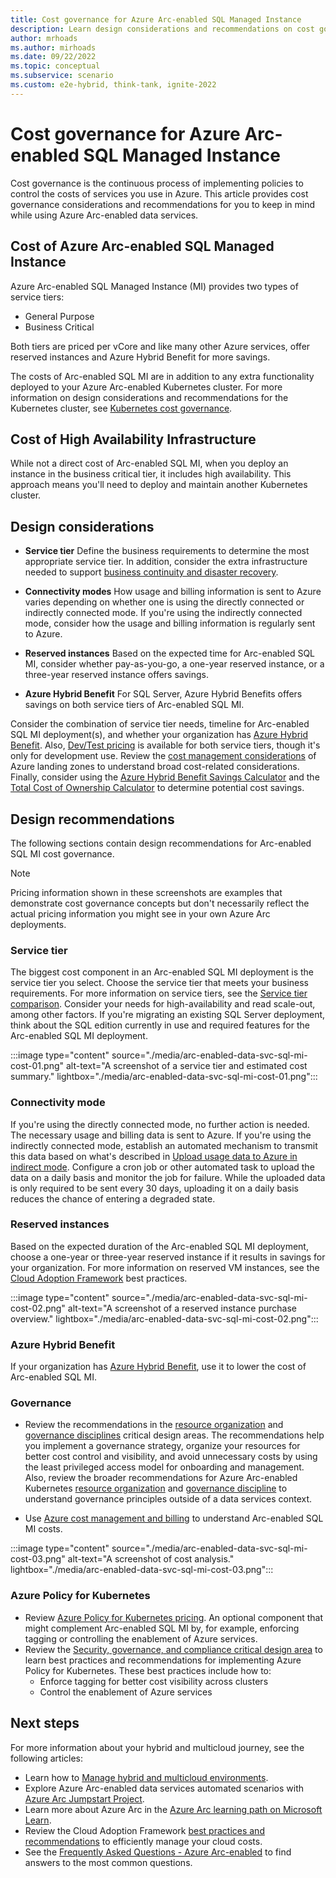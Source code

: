 ```yaml
---
title: Cost governance for Azure Arc-enabled SQL Managed Instance
description: Learn design considerations and recommendations on cost governance for Azure Arc-enabled SQL Managed Instance.
author: mrhoads
ms.author: mirhoads
ms.date: 09/22/2022
ms.topic: conceptual
ms.subservice: scenario
ms.custom: e2e-hybrid, think-tank, ignite-2022
---
```


# Cost governance for Azure Arc-enabled SQL Managed Instance

Cost governance is the continuous process of implementing policies to control the costs of services you use in Azure. This article provides cost governance considerations and recommendations for you to keep in mind while using Azure Arc-enabled data services.

## Cost of Azure Arc-enabled SQL Managed Instance

Azure Arc-enabled SQL Managed Instance (MI) provides two types of service tiers:

- General Purpose
- Business Critical

Both tiers are priced per vCore and like many other Azure services, offer reserved instances and Azure Hybrid Benefit for more savings.  

The costs of Arc-enabled SQL MI are in addition to any extra functionality deployed to your Azure Arc-enabled Kubernetes cluster. For more information on design considerations and recommendations for the Kubernetes cluster, see [Kubernetes cost governance](../arc-enabled-kubernetes/eslz-arc-kubernetes-cost-governance.md).

## Cost of High Availability Infrastructure

While not a direct cost of Arc-enabled SQL MI, when you deploy an instance in the business critical tier, it includes high availability. This approach means you'll need to deploy and maintain another Kubernetes cluster.

## Design considerations

- **Service tier** Define the business requirements to determine the most appropriate service tier. In addition, consider the extra infrastructure needed to support [business continuity and disaster recovery](./eslz-arc-data-service-sql-managed-instance-business-continuity-disaster-recovery.md).

- **Connectivity modes** How usage and billing information is sent to Azure varies depending on whether one is using the directly connected or indirectly connected mode. If you're using the indirectly connected mode, consider how the usage and billing information is regularly sent to Azure.

- **Reserved instances** Based on the expected time for Arc-enabled SQL MI, consider whether pay-as-you-go, a one-year reserved instance, or a three-year reserved instance offers savings.

- **Azure Hybrid Benefit** For SQL Server, Azure Hybrid Benefits offers savings on both service tiers of Arc-enabled SQL MI.

Consider the combination of service tier needs, timeline for Arc-enabled SQL MI deployment(s), and whether your organization has [Azure Hybrid Benefit](/azure/azure-sql/azure-hybrid-benefit). Also, [Dev/Test pricing](https://azure.microsoft.com/pricing/dev-test/) is available for both service tiers, though it's only for development use. Review the [cost management considerations](../../../ready/landing-zone/design-area/governance.md#cost-management-considerations) of Azure landing zones to understand broad cost-related considerations. Finally, consider using the [Azure Hybrid Benefit Savings Calculator](https://azure.microsoft.com/pricing/hybrid-benefit/#calculator) and the [Total Cost of Ownership Calculator](https://azure.microsoft.com/pricing/tco/) to determine potential cost savings.

## Design recommendations

The following sections contain design recommendations for Arc-enabled SQL MI cost governance.

> [!NOTE]
> Pricing information shown in these screenshots are examples that demonstrate cost governance concepts but don't necessarily reflect the actual pricing information you might see in your own Azure Arc deployments.

### Service tier

The biggest cost component in an Arc-enabled SQL MI deployment is the service tier you select. Choose the service tier that meets your business requirements. For more information on service tiers, see the [Service tier comparison](/azure/azure-arc/data/service-tiers#service-tier-comparison). Consider your needs for high-availability and read scale-out, among other factors. If you're migrating an existing SQL Server deployment, think about the SQL edition currently in use and required features for the Arc-enabled SQL MI deployment.

:::image type="content" source="./media/arc-enabled-data-svc-sql-mi-cost-01.png" alt-text="A screenshot of a service tier and estimated cost summary." lightbox="./media/arc-enabled-data-svc-sql-mi-cost-01.png":::

### Connectivity mode

If you're using the directly connected mode, no further action is needed. The necessary usage and billing data is sent to Azure. If you're using the indirectly connected mode, establish an automated mechanism to transmit this data based on what's described in [Upload usage data to Azure in indirect mode](/azure/azure-arc/data/upload-usage-data). Configure a cron job or other automated task to upload the data on a daily basis and monitor the job for failure. While the uploaded data is only required to be sent every 30 days, uploading it on a daily basis reduces the chance of entering a degraded state.

### Reserved instances

Based on the expected duration of the Arc-enabled SQL MI deployment, choose a one-year or three-year reserved instance if it results in savings for your organization. For more information on reserved VM instances, see the [Cloud Adoption Framework](../../../govern/cost-management/best-practices.md#best-practice-use-azure-reserved-vm-instances) best practices.

:::image type="content" source="./media/arc-enabled-data-svc-sql-mi-cost-02.png" alt-text="A screenshot of a reserved instance purchase overview." lightbox="./media/arc-enabled-data-svc-sql-mi-cost-02.png":::

### Azure Hybrid Benefit

If your organization has [Azure Hybrid Benefit](/azure/azure-sql/azure-hybrid-benefit), use it to lower the cost of Arc-enabled SQL MI.

### Governance

- Review the recommendations in the [resource organization](eslz-arc-data-service-sql-managed-instance-resource-organization.md) and [governance disciplines](eslz-arc-data-service-sql-managed-instance-governance-disciplines.md) critical design areas. The recommendations help you implement a governance strategy, organize your resources for better cost control and visibility, and avoid unnecessary costs by using the least privileged access model for onboarding and management. Also, review the broader recommendations for Azure Arc-enabled Kubernetes [resource organization](../arc-enabled-kubernetes/eslz-arc-kubernetes-resource-organization.md) and [governance discipline](../arc-enabled-kubernetes/eslz-arc-kubernetes-governance-disciplines.md) to understand governance principles outside of a data services context.

- Use [Azure cost management and billing](/azure/cost-management-billing/costs/quick-acm-cost-analysis) to understand Arc-enabled SQL MI costs.

:::image type="content" source="./media/arc-enabled-data-svc-sql-mi-cost-03.png" alt-text="A screenshot of cost analysis." lightbox="./media/arc-enabled-data-svc-sql-mi-cost-03.png":::

### Azure Policy for Kubernetes

- Review [Azure Policy for Kubernetes pricing](https://azure.microsoft.com/pricing/details/azure-arc/). An optional component that might complement Arc-enabled SQL MI by, for example, enforcing tagging or controlling the enablement of Azure services.
- Review the [Security, governance, and compliance critical design area](.\eslz-arc-data-service-sql-managed-instance-management-disciplines.md) to learn best practices and recommendations for implementing Azure Policy for Kubernetes. These best practices include how to:
  - Enforce tagging for better cost visibility across clusters
  - Control the enablement of Azure services

## Next steps

For more information about your hybrid and multicloud journey, see the following articles:

- Learn how to [Manage hybrid and multicloud environments](../manage.md).
- Explore Azure Arc-enabled data services automated scenarios with [Azure Arc Jumpstart Project](https://azurearcjumpstart.io/azure_arc_jumpstart/azure_arc_data/).
- Learn more about Azure Arc in the [Azure Arc learning path on Microsoft Learn](/learn/paths/manage-hybrid-infrastructure-with-azure-arc/).
- Review the Cloud Adoption Framework [best practices and recommendations](../../../get-started/manage-costs.md) to efficiently manage your cloud costs.
- See the [Frequently Asked Questions - Azure Arc-enabled](/azure/azure-arc/kubernetes/faq) to find answers to the most common questions.
